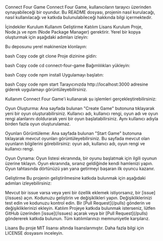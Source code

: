 Connect Four Game
Connect Four Game, kullanıcıların tarayıcı üzerinden oynayabileceği bir oyundur. Bu README dosyası, projenin nasıl kurulacağı, nasıl kullanılacağı ve katkıda bulunulabileceği hakkında bilgi içermektedir.

İçindekiler
Kurulum
Kullanım
Geliştirme
Katılım
Lisans
Kurulum
Proje, Node.js ve npm (Node Package Manager) gerektirir. Yerel bir kopya oluşturmak için aşağıdaki adımları izleyin:

Bu deposunu yerel makinenize klonlayın:

bash
Copy code
git clone <repository-link>
Proje dizinine gidin:

bash
Copy code
cd connect-four-game
Bağımlılıkları yükleyin:

bash
Copy code
npm install
Uygulamayı başlatın:

bash
Copy code
npm start
Tarayıcınızda http://localhost:3000 adresine giderek uygulamayı görüntüleyebilirsiniz.

Kullanım
Connect Four Game'i kullanarak şu işlemleri gerçekleştirebilirsiniz:

Oyun Oluşturma: Ana sayfada bulunan "Create Game" butonuna tıklayarak yeni bir oyun oluşturabilirsiniz. Kullanıcı adı, kullanıcı rengi, oyun adı ve oyun rengi alanlarını doldurarak yeni bir oyun başlatabilirsiniz. Aynı kullanıcı adıyla birden fazla oyun oluşturulamaz.

Oyunları Görüntüleme: Ana sayfada bulunan "Start Game" butonuna tıklayarak mevcut oyunları görüntüleyebilirsiniz. Bu sayfada mevcut olan oyunların bilgilerini görebilirsiniz: oyun adı, kullanıcı adı, oyun rengi ve kullanıcı rengi.

Oyun Oynama: Oyun listesi ekranında, bir oyunu başlatmak için ilgili oyunun üzerine tıklayın. Oyun ekranında, sıranız geldiğinde kendi hamlenizi yapın. Oyun tahtasında dörtünüzü yan yana getirmeyi başaran ilk oyuncu kazanır.

Geliştirme
Bu projenin geliştirilmesine katkıda bulunmak için aşağıdaki adımları izleyebilirsiniz:

Mevcut bir issue varsa veya yeni bir özellik eklemek istiyorsanız, bir [issue](<project-url>/issues) açın.
Kodunuzu geliştirin ve değişiklikleri yapın.
Değişikliklerinizi test edin ve kodunuzu kontrol edin.
Bir [Pull Request](<project-url>/pulls) gönderin ve değişikliklerinizi ekleyin.
Katılım
Projeye katkıda bulunmak isterseniz, lütfen GitHub üzerinden [issue](<project-url>/issues) açarak veya bir [Pull Request](<project-url>/pulls) göndererek katkıda bulunun. Tüm katılımlarınızı memnuniyetle karşılarız.

Lisans
Bu proje MIT lisansı altında lisanslanmıştır. Daha fazla bilgi için LICENSE dosyasını inceleyin.
